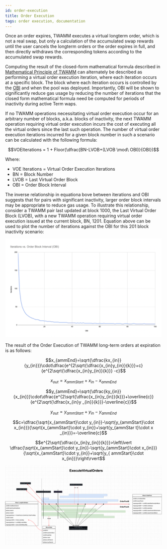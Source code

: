 ```yaml
---
id: order-execution
title: Order Execution
tags: order execution, documentation
---
```


Once an order expires, TWAMM executes a virtual longterm order, which is not a real swap, but only a calculation of the accumulated swap rewards until the user cancels the longterm orders or the order expires in full, and then directly withdraws the corresponding tokens according to the accumulated swap rewards.

Computing the result of the closed-form mathematical formula described in [Mathematical Principle of TWAMM](05-mathematical-principle-of-twamm.md) can alternately be described as performing a virtual order execution iteration, where each iteration occurs at a specific block. The block where each iteration occurs is controlled by the
[OBI](03-minimum-expiry-interval.md) and when the pool was deployed. Importantly, OBI will be shown to significantly reduce gas usage by reducing the number of iterations that the closed form mathematical formula need be computed for periods of inactivity during active Term waps.

If no TWAMM operations necessitating virtual order execution occur for an arbitrary number of blocks, a.k.a. blocks of inactivity, the next TWAMM operation requiring virtual order execution incurs the cost of executing all the virtual orders since the last such operation. The number of virtual order execution iterations incurred for a given block number in such a scenario can be calculated with the following formula:

$$VOEIterations = 1 + Floor(\dfrac{BN-LVOB+(LVOB \mod\ OBI)}{OBI})$$

Where:

- VOE Iterations = Virtual Order Execution Iterations
- BN = Block Number
- LVOB = Last Virtual Order Block
- OBI = Order Block Interval

The inverse relationship in equationa bove between iterations and OBI suggests that for pairs with significant inactivity, larger order block intervals may be appropriate to reduce gas usage. To illustrate this relationship, consider a TWAMM pair last updated at block 1000, the Last Virtual Order Block (LVOB), with a new TWAMM operation requiring virtual order execution issued at the current block, BN, 1201. Equation above can be used to plot the number of iterations against the OBI for this 201 block inactivity scenario:

![](images/iterations-vs-obi.png)

The result of the Order Execution of TWAMM long-term orders at expiration is as follows:

$$x_{ammEnd}=\sqrt{\dfrac{kx_{in}}{y_{in}}}\cdot\dfrac{e^{2\sqrt{\dfrac{x_{in}y_{in}}{k}}}+c}{e^{2\sqrt{\dfrac{x_{in}y_{in}}{k}}} -c}$$

$$x_{out}=x_{ammStart}+x_{in}-x_{ammEnd}$$

$$y_{ammEnd}=\sqrt{\dfrac{ky_{in}}{x_{in}}}\cdot\dfrac{e^{2\sqrt{\dfrac{x_{in}y_{in}}{k}}}+\overline{c}}{e^{2\sqrt{\dfrac{x_{in}y _{in}}{k}}}-\overline{c}}$$

$$y_{out}=y_{ammStart}+y_{in}-y_{ammEnd}$$

$$c=\dfrac{\sqrt{x_{ammStart}\cdot y_{in}}-\sqrt{y_{ammStart}\cdot x_{in}}}{\sqrt{x_{ammStart}\cdot y_{in}}+\sqrt{y_{ammStar t}\cdot x _{in}}}=-\overline{c}$$

$$e^{2\sqrt{\dfrac{x_{in}y_{in}}{k}}}>\left\lvert \dfrac{\sqrt{x_{ammStart}\cdot y_{in}}-\sqrt{y_{ammStart}\cdot x_{in}}}{\sqrt{x_{ammStart}\cdot y_{in}}+\sqrt{y_{ ammStart}\cdot x_{in}}}\right\rvert$$

![](images/executeVirtualOrders.png)
